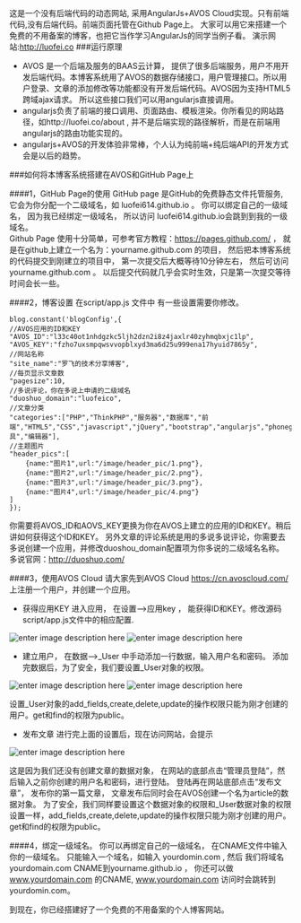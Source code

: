 这是一个没有后端代码的动态网站,
采用AngularJs+AVOS Cloud实现。只有前端代码,没有后端代码。前端页面托管在Github Page上。 大家可以用它来搭建一个免费的不用备案的博客，也把它当作学习AngularJs的同学当例子看。
演示网站:http://luofei.co
###运行原理
* AVOS 是一个后端及服务的BAAS云计算， 提供了很多后端服务，用户不用开发后端代码。本博客系统用了AVOS的数据存储接口，用户管理接口。所以用户登录、文章的添加修改等功能都没有开发后端代码。AVOS因为支持HTML5跨域ajax请求。 所以这些接口我们可以用angularjs直接调用。
* angularjs负责了前端的接口调用、页面路由、模板渲染。你所看见的网站路径，如http://luofei.co/about , 并不是后端实现的路径解析，而是在前端用angularjs的路由功能实现的。
* angularjs+AVOS的开发体验非常棒，个人认为纯前端+纯后端API的开发方式会是以后的趋势。

###如何将本博客系统搭建在AVOS和GitHub Page上

####1，GitHub Page的使用
GitHub page 是GitHub的免费静态文件托管服务,  它会为你分配一个二级域名，如 luofei614.github.io 。 你可以绑定自己的一级域名， 因为我已经绑定一级域名， 所以访问 luofei614.github.io会跳到到我的一级域名。  
Github Page 使用十分简单，可参考官方教程：https://pages.github.com/ ， 就是在github上建立一个名为：yourname.github.com 的项目， 然后把本博客系统的代码提交到刚建立的项目中， 第一次提交后大概等待10分钟左右， 然后可访问 yourname.github.com 。 以后提交代码就几乎会实时生效，只是第一次提交等待时间会长一些。 

####2，博客设置
在script/app.js 文件中 有一些设置需要你修改。 

    blog.constant('blogConfig',{
    //AVOS应用的ID和KEY
    "AVOS_ID":"l33c40ot1nhdgzkc5ljh2dzn2i8z4jaxlr40zyhmqbxjc1lp",
    "AVOS_KEY":"fzho7uxsmpqwsvvopblxyd3ma6d25u999ena17hyuid7865y",
    //网站名称
    "site_name":"罗飞的技术分享博客",
    //每页显示文章数
    "pagesize":10,
    //多说评论，你在多说上申请的二级域名
    "duoshuo_domain":"luofeico",
    //文章分类
    "categories":["PHP","ThinkPHP","服务器","数据库","前端","HTML5","CSS","javascript","jQuery","bootstrap","angularjs","phonegap","go","python","工具","编辑器"],
    //主题图片
    "header_pics":[
        {name:"图片1",url:"/image/header_pic/1.png"},
        {name:"图片2",url:"/image/header_pic/2.png"},
        {name:"图片3",url:"/image/header_pic/3.png"},
        {name:"图片4",url:"/image/header_pic/4.png"}
    ]
    });

你需要将AVOS_ID和AOVS_KEY更换为你在AVOS上建立的应用的ID和KEY。稍后讲如何获得这个ID和KEY。 另外文章的评论系统是用的多说多说评论，你需要去多说创建一个应用，并修改duoshou_domain配置项为你多说的二级域名名称。 多说官网：http://duoshuo.com/

####3，使用AVOS Cloud
请大家先到AVOS Cloud https://cn.avoscloud.com/ 上注册一个用户，并创建一个应用。
 
 

 - 获得应用KEY
进入应用， 在设置-->应用key ， 能获得ID和KEY。修改源码script/app.js文件中的相应配置.

![enter image description here][1]
![enter image description here][2]
 - 建立用户， 在数据-->_User 中手动添加一行数据，输入用户名和密码。 添加完数据后，为了安全，我们要设置_User对象的权限。

 ![enter image description here][3]
![enter image description here][4]

 设置_User对象的add_fields,create,delete,update的操作权限只能为刚才创建的用户。get和find的权限为public。
 - 发布文章
    进行完上面的设置后，现在访问网站，会提示

![enter image description here][5]

这是因为我们还没有创建文章的数据对象， 在网站的底部点击“管理员登陆”，然后输入之前你创建的用户名和密码，进行登陆。 登陆再在网站底部点击“发布文章”， 发布你的第一篇文章， 文章发布后同时会在AVOS创建一个名为article的数据对象。  为了安全，我们同样要设置这个数据对象的权限和_User数据对象的权限设置一样，add_fields,create,delete,update的操作权限只能为刚才创建的用户。get和find的权限为public。

####4，绑定一级域名。 
你可以再绑定自己的一级域名，  在CNAME文件中输入你的一级域名。 只能输入一个域名，如输入 yourdomin.com ,   然后 我们将域名yourdomain.com CNAME到yourname.github.io ， 你还可以做 www.yourdomain.com 的CNAME,  www.yourdomain.com 访问时会跳转到 yourdomin.com。

到现在，你已经搭建好了一个免费的不用备案的个人博客网站。


  [1]: http://bcs.duapp.com/luofeiblog/1.png
  [2]: http://bcs.duapp.com/luofeiblog/2.png
  [3]: http://bcs.duapp.com/luofeiblog/3.png
  [4]: http://bcs.duapp.com/luofeiblog/4.png
  [5]: http://bcs.duapp.com/luofeiblog/5.png


